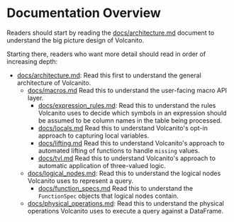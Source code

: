 # Documentation Overview

Readers should start by reading the
[docs/architecture.md](https://github.com/johnmyleswhite/Volcanito.jl/blob/master/docs/architecture.md]) document to understand the big
picture design of Volcanito.

Starting there, readers who want more detail should read in order of increasing
depth:

* [docs/architecture.md](https://github.com/johnmyleswhite/Volcanito.jl/blob/master/docs/architecture.md]): Read this first to understand
    the general architecture of Volcanito.
    * [docs/macros.md](https://github.com/johnmyleswhite/Volcanito.jl/blob/master/docs/macros.md) Read this to understand the user-facing
        macro API layer.
        * [docs/expression_rules.md](https://github.com/johnmyleswhite/Volcanito.jl/blob/master/docs/expression_rules.md): Read this to
        understand the rules Volcanito uses to decide which symbols in an
        expression should be assumed to be column names in the table being
        processed.
        * [docs/locals.md](https://github.com/johnmyleswhite/Volcanito.jl/blob/master/docs/locals.md) Read this to understand Volcanito's
        opt-in approach to capturing local variables.
        * [docs/lifting.md](https://github.com/johnmyleswhite/Volcanito.jl/blob/master/docs/lifting.md) Read this to understand Volcanito's
        approach to automated lifting of functions to handle `missing` values.
        * [docs/tvl.md](https://github.com/johnmyleswhite/Volcanito.jl/blob/master/docs/tvl.md) Read this to understand Volcanito's
        approach to automatic application of three-valued logic.
    * [docs/logical_nodes.md](https://github.com/johnmyleswhite/Volcanito.jl/blob/master/docs/logical_nodes.md): Read this to understand
    the logical nodes Volcanito uses to represent a query.
        * [docs/function_specs.md](https://github.com/johnmyleswhite/Volcanito.jl/blob/master/docs/function_specs.md) Read this to
            understand the `FunctionSpec` objects that logical nodes contain.
    * [docs/physical_operations.md](https://github.com/johnmyleswhite/Volcanito.jl/blob/master/docs/physical_operations.md): Read this to
    understand the physical operations Volcanito uses to execute a query against
    a DataFrame.
